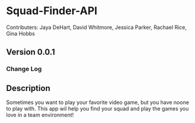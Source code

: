 # Squad-Finder-API
Contributers: Jaya DeHart, David Whitmore, Jessica Parker, Rachael Rice, Gina Hobbs

## Version 0.0.1

### Change Log

## Description
Sometimes you want to play your favorite video game, but you have noone to play with. This app wil help you find your squad and play the games you love in a team environment!
